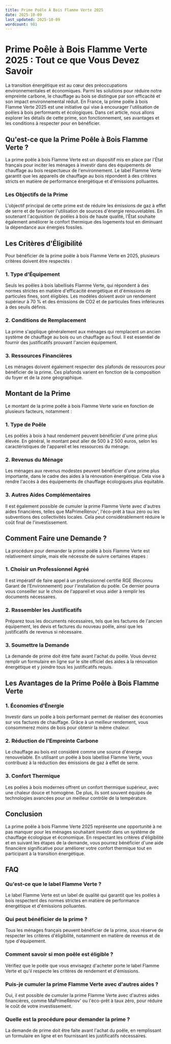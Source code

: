 ```yaml
---
title: Prime Poêle À Bois Flamme Verte 2025
date: 2025-10-09
last_updated: 2025-10-09
wordcount: 981
---
```


# Prime Poêle à Bois Flamme Verte 2025 : Tout ce que Vous Devez Savoir

La transition énergétique est au cœur des préoccupations environnementales et économiques. Parmi les solutions pour réduire notre empreinte carbone, le chauffage au bois se distingue par son efficacité et son impact environnemental réduit. En France, la prime poêle à bois Flamme Verte 2025 est une initiative qui vise à encourager l'utilisation de poêles à bois performants et écologiques. Dans cet article, nous allons explorer les détails de cette prime, son fonctionnement, ses avantages et les conditions à respecter pour en bénéficier.

## Qu'est-ce que la Prime Poêle à Bois Flamme Verte ?

La prime poêle à bois Flamme Verte est un dispositif mis en place par l'État français pour inciter les ménages à investir dans des équipements de chauffage au bois respectueux de l'environnement. Le label Flamme Verte garantit que les appareils de chauffage au bois répondent à des critères stricts en matière de performance énergétique et d'émissions polluantes.

### Les Objectifs de la Prime

L'objectif principal de cette prime est de réduire les émissions de gaz à effet de serre et de favoriser l'utilisation de sources d'énergie renouvelables. En soutenant l'acquisition de poêles à bois de haute qualité, l'État souhaite également améliorer le confort thermique des logements tout en diminuant la dépendance aux énergies fossiles.

## Les Critères d'Éligibilité

Pour bénéficier de la prime poêle à bois Flamme Verte en 2025, plusieurs critères doivent être respectés :

### 1. Type d'Équipement

Seuls les poêles à bois labellisés Flamme Verte, qui répondent à des normes strictes en matière d'efficacité énergétique et d'émissions de particules fines, sont éligibles. Les modèles doivent avoir un rendement supérieur à 70 % et des émissions de CO2 et de particules fines inférieures à des seuils définis.

### 2. Conditions de Remplacement

La prime s'applique généralement aux ménages qui remplacent un ancien système de chauffage au bois ou un chauffage au fioul. Il est essentiel de fournir des justificatifs prouvant l'ancien équipement.

### 3. Ressources Financières

Les ménages doivent également respecter des plafonds de ressources pour bénéficier de la prime. Ces plafonds varient en fonction de la composition du foyer et de la zone géographique.

## Montant de la Prime

Le montant de la prime poêle à bois Flamme Verte varie en fonction de plusieurs facteurs, notamment :

### 1. Type de Poêle

Les poêles à bois à haut rendement peuvent bénéficier d'une prime plus élevée. En général, le montant peut aller de 500 à 2 500 euros, selon les caractéristiques de l'appareil et les ressources du ménage.

### 2. Revenus du Ménage

Les ménages aux revenus modestes peuvent bénéficier d'une prime plus importante, dans le cadre des aides à la rénovation énergétique. Cela vise à rendre l'accès à des équipements de chauffage écologiques plus équitable.

### 3. Autres Aides Complémentaires

Il est également possible de cumuler la prime Flamme Verte avec d'autres aides financières, telles que MaPrimeRénov', l'éco-prêt à taux zéro ou les subventions des collectivités locales. Cela peut considérablement réduire le coût final de l'investissement.

## Comment Faire une Demande ?

La procédure pour demander la prime poêle à bois Flamme Verte est relativement simple, mais elle nécessite de suivre certaines étapes :

### 1. Choisir un Professionnel Agréé

Il est impératif de faire appel à un professionnel certifié RGE (Reconnu Garant de l’Environnement) pour l'installation du poêle. Ce dernier pourra vous conseiller sur le choix de l'appareil et vous aider à remplir les documents nécessaires.

### 2. Rassembler les Justificatifs

Préparez tous les documents nécessaires, tels que les factures de l'ancien équipement, les devis et factures du nouveau poêle, ainsi que les justificatifs de revenus si nécessaire.

### 3. Soumettre la Demande

La demande de prime doit être faite avant l'achat du poêle. Vous devrez remplir un formulaire en ligne sur le site officiel des aides à la rénovation énergétique et y joindre tous les justificatifs requis.

## Les Avantages de la Prime Poêle à Bois Flamme Verte

### 1. Économies d'Énergie

Investir dans un poêle à bois performant permet de réaliser des économies sur vos factures de chauffage. Grâce à un meilleur rendement, vous consommerez moins de bois pour obtenir la même chaleur.

### 2. Réduction de l'Empreinte Carbone

Le chauffage au bois est considéré comme une source d'énergie renouvelable. En utilisant un poêle à bois labellisé Flamme Verte, vous contribuez à la réduction des émissions de gaz à effet de serre.

### 3. Confort Thermique

Les poêles à bois modernes offrent un confort thermique supérieur, avec une chaleur douce et homogène. De plus, ils sont souvent équipés de technologies avancées pour un meilleur contrôle de la température.

## Conclusion

La prime poêle à bois Flamme Verte 2025 représente une opportunité à ne pas manquer pour les ménages souhaitant investir dans un système de chauffage écologique et économique. En respectant les critères d'éligibilité et en suivant les étapes de la demande, vous pourrez bénéficier d'une aide financière significative pour améliorer votre confort thermique tout en participant à la transition énergétique.

## FAQ

### Qu'est-ce que le label Flamme Verte ?

Le label Flamme Verte est un label de qualité qui garantit que les poêles à bois respectent des normes strictes en matière de performance énergétique et d'émissions polluantes.

### Qui peut bénéficier de la prime ?

Tous les ménages français peuvent bénéficier de la prime, sous réserve de respecter les critères d'éligibilité, notamment en matière de revenus et de type d'équipement.

### Comment savoir si mon poêle est éligible ?

Vérifiez que le poêle que vous envisagez d'acheter porte le label Flamme Verte et qu'il respecte les critères de rendement et d'émissions.

### Puis-je cumuler la prime Flamme Verte avec d'autres aides ?

Oui, il est possible de cumuler la prime Flamme Verte avec d'autres aides financières, comme MaPrimeRénov' ou l'éco-prêt à taux zéro, pour réduire le coût de votre investissement.

### Quelle est la procédure pour demander la prime ?

La demande de prime doit être faite avant l'achat du poêle, en remplissant un formulaire en ligne et en fournissant les justificatifs nécessaires.